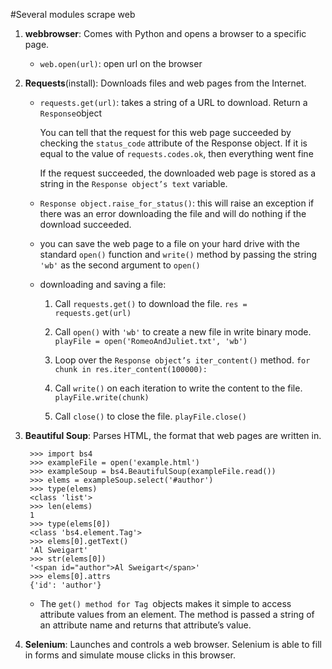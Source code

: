 #Several modules scrape web

1. **webbrowser**: Comes with Python and opens a browser to a specific page.

	- `web.open(url)`: open url on the browser

2. **Requests**(install): Downloads files and web pages from the Internet.

	- `requests.get(url)`: takes a string of a URL to download. Return a `Response`object
	
		You can tell that the request for this web page succeeded by checking the `status_code` attribute of the Response object. If it is equal to the value of `requests.codes.ok`, then everything went fine 

		If the request succeeded, the downloaded web page is stored as a string in the `Response object’s text` variable.

	- `Response object.raise_for_status()`: this will raise an exception if there was an error downloading the file and will do nothing if the download succeeded.

	- you can save the web page to a file on your hard drive with the standard `open()` function and `write()` method by passing the string `'wb'` as the second argument to `open()`

	- downloading and saving a file:

		1. Call `requests.get()` to download the file.
		`res = requests.get(url)`

		2. Call `open()` with `'wb'` to create a new file in write binary mode.
		`playFile = open('RomeoAndJuliet.txt', 'wb')`

		3. Loop over the `Response object’s iter_content()` method.
		`for chunk in res.iter_content(100000):`

		4. Call `write()` on each iteration to write the content to the file.
		`playFile.write(chunk)`

		5. Call `close()` to close the file.
		`playFile.close()`

3. **Beautiful Soup**: Parses HTML, the format that web pages are written in.

    	>>> import bs4
    	>>> exampleFile = open('example.html')
    	>>> exampleSoup = bs4.BeautifulSoup(exampleFile.read())
    	>>> elems = exampleSoup.select('#author')
    	>>> type(elems)
    	<class 'list'>
    	>>> len(elems)
    	1
    	>>> type(elems[0])
    	<class 'bs4.element.Tag'>
    	>>> elems[0].getText()
    	'Al Sweigart'
    	>>> str(elems[0])
    	'<span id="author">Al Sweigart</span>'
    	>>> elems[0].attrs
    	{'id': 'author'}

	- The `get() method for Tag `objects makes it simple to access attribute values from an element. The method is passed a string of an attribute name and returns that attribute’s value. 

4. **Selenium**: Launches and controls a web browser. Selenium is able to fill in forms and simulate mouse clicks in this browser.

